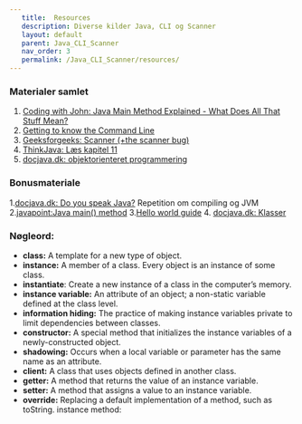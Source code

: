 ```yaml
---
   title:  Resources
   description: Diverse kilder Java, CLI og Scanner
   layout: default
   parent: Java_CLI_Scanner
   nav_order: 3
   permalink: /Java_CLI_Scanner/resources/
---
```


### Materialer samlet
1. [Coding with John: Java Main Method Explained - What Does All That Stuff Mean? ](https://youtube.com/watch?t=1&v=P-_Nzi_mCRo?si=4awCCOTDh_U2eCh0)
2. [Getting to know the Command Line](https://www.davidbaumgold.com/tutorials/command-line/)
3. [Geeksforgeeks: Scanner (+the scanner bug)](https://www.geeksforgeeks.org/scanner-class-in-java/)
4. [ThinkJava: Læs kapitel 11](https://greenteapress.com/thinkjava6/thinkjava.pdf)
6. [docjava.dk: objektorienteret programmering](http://www.docjava.dk/objektorienteret_programmering/oop.htm)

### Bonusmateriale 
1.[docjava.dk: Do you speak Java?](http://www.docjava.dk/grundlaeggende_programmering/programmeringssprog/programmeringssprog.htm) Repetition om compiling og JVM
2.[javapoint:Java main() method](https://www.javatpoint.com/java-main-method)
3.[Hello world guide](https://efif.sharepoint.com/:b:/r/sites/cph/Lyngby/Shared%20Documents/4.%20Indhold%20%26%20Niveau/DAT/1.sem%20for%C3%A5r%202025/studerende/helloworldCLi.pdf?csf=1&web=1&e=p5ZRA3)
4. [docjava.dk: Klasser](http://www.docjava.dk/objektorienteret_programmering/klasser/klasser.htm)

### Nøgleord:
- **class:** A template for a new type of object.
- **instance:** A member of a class. Every object is an instance of some class.
- **instantiate**: Create a new instance of a class in the computer’s memory.
- **instance variable:** An attribute of an object; a non-static variable defined at the class level.
- **information hiding:** The practice of making instance variables private to limit dependencies between classes.
- **constructor:** A special method that initializes the instance variables of a newly-constructed object.
- **shadowing:** Occurs when a local variable or parameter has the same name as an attribute.
- **client:** A class that uses objects defined in another class.
- **getter:** A method that returns the value of an instance variable.
- **setter:** A method that assigns a value to an instance variable.
- **override:** Replacing a default implementation of a method, such as toString. instance method:
